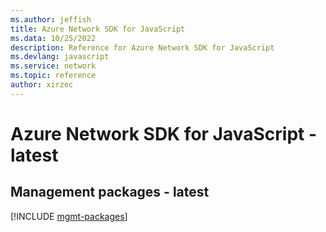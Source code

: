 ```yaml
---
ms.author: jeffish
title: Azure Network SDK for JavaScript
ms.data: 10/25/2022
description: Reference for Azure Network SDK for JavaScript
ms.devlang: javascript
ms.service: network
ms.topic: reference
author: xirzec
---
```

# Azure Network SDK for JavaScript - latest

## Management packages - latest
[!INCLUDE [mgmt-packages](network-mgmt-index.md)]
